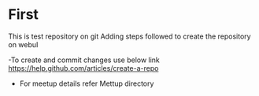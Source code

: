 First
=====

This is test repository on git
Adding steps followed to create the repository on webuI

-To create and commit changes use below link 
https://help.github.com/articles/create-a-repo

- For meetup details refer Mettup  directory
